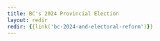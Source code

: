 ```yaml
---
title: BC's 2024 Provincial Election
layout: redir
redir: {{link('bc-2024-and-electoral-reform')}}
---
```

